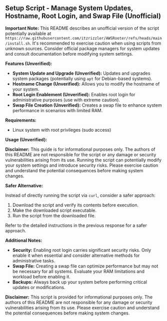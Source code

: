## Setup Script - Manage System Updates, Hostname, Root Login, and Swap File (Unofficial)

**Important Note:** This README describes an unofficial version of the script potentially available at `https://raw.githubusercontent.com/itzrizzler/AWSRooter/refs/heads/main/install.sh`. It's recommended to exercise caution when using scripts from unknown sources. Consider official package managers for system updates and consult documentation before modifying system settings.

**Features (Unverified):**

* **System Update and Upgrade (Unverified):** Updates and upgrades system packages (potentially using `apt` for Debian-based systems).
* **Hostname Change (Unverified):** Allows you to modify the hostname of your system.
* **Root Login Enablement (Unverified):** Enables root login for administrative purposes (use with extreme caution).
* **Swap File Creation (Unverified):** Creates a swap file to enhance system performance in scenarios with limited RAM.

**Requirements:**

* Linux system with root privileges (sudo access)

**Usage (Unverified):**

**Disclaimer:** This guide is for informational purposes only. The authors of this README are not responsible for the script or any damage or security vulnerabilities arising from its use. Running the script can potentially modify your system settings and introduce security risks. Please exercise caution and understand the potential consequences before making system changes.

**Safer Alternative:**

Instead of directly running the script via `curl`, consider a safer approach:

1. Download the script and verify its contents before execution.
2. Make the downloaded script executable.
3. Run the script from the downloaded file.

Refer to the detailed instructions in the previous response for a safer approach.

**Additional Notes:**

* **Security:** Enabling root login carries significant security risks. Only enable it when essential and consider alternative methods for administrative tasks.
* **Swap File:** Creating a swap file can optimize performance but may not be necessary for all systems. Evaluate your RAM limitations and workload before enabling it.
* **Backups:** Always back up your system before performing critical updates or modifications.

**Disclaimer:** This script is provided for informational purposes only. The authors of this README are not responsible for any damage or security vulnerabilities arising from its use. Please exercise caution and understand the potential consequences before making system changes.
